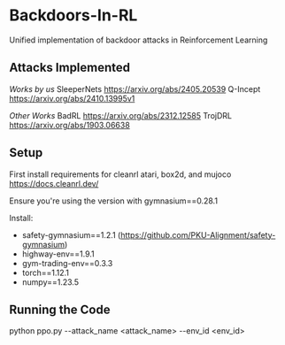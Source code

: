 # Backdoors-In-RL
Unified implementation of backdoor attacks in Reinforcement Learning

## Attacks Implemented

*Works by us*
SleeperNets https://arxiv.org/abs/2405.20539
Q-Incept https://arxiv.org/abs/2410.13995v1

*Other Works*
BadRL https://arxiv.org/abs/2312.12585
TrojDRL https://arxiv.org/abs/1903.06638

## Setup

First install requirements for cleanrl atari, box2d, and mujoco https://docs.cleanrl.dev/

Ensure you're using the version with gymnasium==0.28.1

Install:
- safety-gymnasium==1.2.1 (https://github.com/PKU-Alignment/safety-gymnasium)
- highway-env==1.9.1
- gym-trading-env==0.3.3
- torch==1.12.1
- numpy==1.23.5

## Running the Code
python ppo.py --attack_name <attack_name> --env_id <env_id>